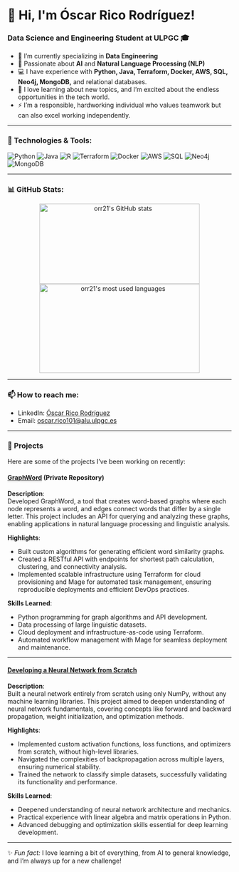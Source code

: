 # 👋 Hi, I'm Óscar Rico Rodríguez!

### Data Science and Engineering Student at ULPGC 🎓
- 🌱 I’m currently specializing in **Data Engineering**
- 🤖 Passionate about **AI** and **Natural Language Processing (NLP)**
- 💻 I have experience with **Python, Java, Terraform, Docker, AWS, SQL, Neo4j, MongoDB,** and relational databases.
- 🚀 I love learning about new topics, and I’m excited about the endless opportunities in the tech world.
- ⚡ I’m a responsible, hardworking individual who values teamwork but can also excel working independently.

---

### 🔧 Technologies & Tools:
![Python](https://img.shields.io/badge/-Python-FFD43B?style=flat&logo=python&logoColor=blue)
![Java](https://img.shields.io/badge/-Java-ED8B00?style=flat&logo=java&logoColor=white)
![R](https://img.shields.io/badge/-R-%23276DC3.svg?style=flat&logo=r&logoColor=white)
![Terraform](https://img.shields.io/badge/-Terraform-623CE4?style=flat&logo=terraform)
![Docker](https://img.shields.io/badge/-Docker-2496ED?style=flat&logo=docker&logoColor=white)
![AWS](https://img.shields.io/badge/-AWS-FF9900?style=flat&logo=amazonaws&logoColor=white)
![SQL](https://img.shields.io/badge/-SQL-336791?style=flat&logo=postgresql&logoColor=white)
![Neo4j](https://img.shields.io/badge/-Neo4j-008CC1?style=flat&logo=neo4j&logoColor=white)
![MongoDB](https://img.shields.io/badge/-MongoDB-47A248?style=flat&logo=mongodb&logoColor=white)

---

### 📊 GitHub Stats:
<p align="center">
  <img height="180em" width="360em" src="https://github-readme-stats.vercel.app/api?username=orr21&show_icons=true&theme=yellow&hide_border=true&count_private=true" alt="orr21's GitHub stats" />
  <img height="200em" width="360em" src="https://github-readme-stats.vercel.app/api/top-langs/?username=orr21&layout=compact&theme=yellow&hide_border=true" alt="orr21's most used languages" />
</p>

---

### 📫 How to reach me:
- LinkedIn: [Óscar Rico Rodríguez](https://www.linkedin.com/in/orr21/)
- Email: [oscar.rico101@alu.ulpgc.es](mailto:oscar.rico101@alu.ulpgc.es)

---

### 📂 Projects
Here are some of the projects I’ve been working on recently:
#### [GraphWord](https://github.com/BetaStrive/word2Graph) (Private Repository)

**Description**:  
Developed GraphWord, a tool that creates word-based graphs where each node represents a word, and edges connect words that differ by a single letter. This project includes an API for querying and analyzing these graphs, enabling applications in natural language processing and linguistic analysis.

**Highlights**:
- Built custom algorithms for generating efficient word similarity graphs.
- Created a RESTful API with endpoints for shortest path calculation, clustering, and connectivity analysis.
- Implemented scalable infrastructure using Terraform for cloud provisioning and Mage for automated task management, ensuring reproducible deployments and efficient DevOps practices.

**Skills Learned**:
- Python programming for graph algorithms and API development.
- Data processing of large linguistic datasets.
- Cloud deployment and infrastructure-as-code using Terraform.
- Automated workflow management with Mage for seamless deployment and maintenance.

---

#### [Developing a Neural Network from Scratch](https://github.com/Optimization-and-Heuristics/NN-Project)

**Description**:  
Built a neural network entirely from scratch using only NumPy, without any machine learning libraries. This project aimed to deepen understanding of neural network fundamentals, covering concepts like forward and backward propagation, weight initialization, and optimization methods.

**Highlights**:
- Implemented custom activation functions, loss functions, and optimizers from scratch, without high-level libraries.
- Navigated the complexities of backpropagation across multiple layers, ensuring numerical stability.
- Trained the network to classify simple datasets, successfully validating its functionality and performance.

**Skills Learned**:
- Deepened understanding of neural network architecture and mechanics.
- Practical experience with linear algebra and matrix operations in Python.
- Advanced debugging and optimization skills essential for deep learning development.

---

✨ *Fun fact:* I love learning a bit of everything, from AI to general knowledge, and I’m always up for a new challenge!
